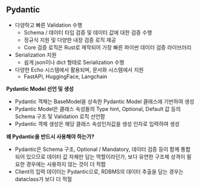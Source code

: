 ## Pydantic
- 다양하고 빠른 Validation 수행
  - Schema / 데이터 타입 검증 및 데이터 값에 대한 검증 수행
  - 정규식 지원 및 다양한 내장 검증 로직 제공
  - Core 검증 로직은 Rust로 제작되어 가장 빠른 파이썬 데이터 검증 라이브러리
- Serialization 지원
  - 쉽게 json이나 dict 형태로 Serialization 수행
- 다양한 Echo 시스템에서 활용되며, 문서화 시스템에서 지원
  - FastAPI, HuggingFace, Langchain

**Pydantic Model 선언 및 생성**  
- Pydantic 객체는 BaseModel을 상속한 Pydantic Model 클래스에 기반하여 생성
- Pydantic Model은 클래스 속성들의 Type hint, Optional, Default 값 등의 Schema 구조 및 Validation 로직 선언함
- Pydantic 객체 생성은 해당 클래스 속성인자값을 생성 인자로 입력하여 생성

**왜 Pydantic을 반드시 사용해야 하는가?**  
- Pydantic은 Schema 구조, Optional / Mandatory, 데이터 검증 등이 함께 통합되어 있으므로 데이터 값 자체만 담는 역할이라던가, 보다 유연한 구조체 성격이 필요한 경우에는 사용하지 않는 것이 더 적합
- Client의 입력 데이터는 Pydantic으로, RDBMS의 데이터 추출을 담는 경우는 dataclass가 보다 더 적절
